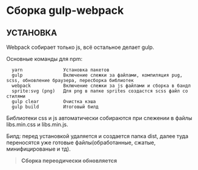 Сборка gulp-webpack
=============================

УСТАНОВКА
---

Webpack собирает только js, всё остальное делает gulp.

Основные команды для npm:

      yarn               Установка пакетов
      gulp               Включение слежки за файлами, компиляция pug, scss, обновление браузера, пересборка библиотек 
      webpack            Включение слежки за js файлами и сборка в бандл
      sprite:svg (png)   Для png в папке sprites создастся scss файл со стилями
      gulp clear         Очистка кэша
      gulp build         Итоговый билд


Библиотеки css и js автоматически собираются при слежении в файлы libs.min.css и libs.min.js.

Билд: перед установкой удаляется и создается папка dist, далее туда переносятся уже готовые файлы(обработанные, сжатые, минифицированые и тд).

> **Сборка переодически обновляется**
